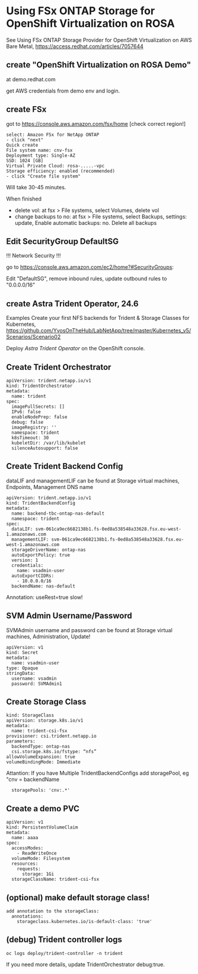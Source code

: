 # Using FSx ONTAP Storage for OpenShift Virtualization on ROSA

See Using FSx ONTAP Storage Provider for OpenShift Virtualization on AWS Bare Metal, https://access.redhat.com/articles/7057644

## create "OpenShift Virtualization on ROSA Demo"

at demo.redhat.com

get AWS credentials from demo env and login.

## create FSx

got to
https://console.aws.amazon.com/fsx/home [check correct region!]


```
select: Amazon FSx for NetApp ONTAP
- click "next"
Quick create
File system name: cnv-fsx
Deployment type: Single-AZ
SSD: 1024 [GB]
Virtual Private Cloud: rosa-.....-vpc
Storage efficiency: enabled (recommended)
- click "Create file system"
```

Will take 30-45 minutes.

When finished
- delete vol: at fsx > File systems, select Volumes, delete vol
- change backups to no: at fsx > File systems, select Backups, settings: update, Enable automatic backups: no. Delete all backups

## Edit SecurityGroup DefaultSG
!!! Network Security !!!

go to
https://console.aws.amazon.com/ec2/home?#SecurityGroups:


Edit "DefaultSG", remove inbound rules, update outbound rules to "0.0.0.0/16"

## create Astra Trident Operator, 24.6

Examples Create your first NFS backends for Trident & Storage Classes for Kubernetes, https://github.com/YvosOnTheHub/LabNetApp/tree/master/Kubernetes_v5/Scenarios/Scenario02

Deploy *Astra Trident Operator* on the OpenShift console.

## Create Trident Orchestrator

```
apiVersion: trident.netapp.io/v1
kind: TridentOrchestrator
metadata:
  name: trident
spec:
  imagePullSecrets: []
  IPv6: false
  enableNodePrep: false
  debug: false
  imageRegistry: ''
  namespace: trident
  k8sTimeout: 30
  kubeletDir: /var/lib/kubelet
  silenceAutosupport: false
```

## Create Trident Backend Config

dataLIF and managementLIF can be found at Storage virtual machines, Endpoints, Management DNS name


```
apiVersion: trident.netapp.io/v1
kind: TridentBackendConfig
metadata:
  name: backend-tbc-ontap-nas-default
  namespace: trident
spec:
  dataLIF: svm-061ca9ec6682138b1.fs-0ed8a538548a33628.fsx.eu-west-1.amazonaws.com
  managementLIF: svm-061ca9ec6682138b1.fs-0ed8a538548a33628.fsx.eu-west-1.amazonaws.com
  storageDriverName: ontap-nas
  autoExportPolicy: true
  version: 1
  credentials:
    name: vsadmin-user
  autoExportCIDRs:
    - 10.0.0.0/16
  backendName: nas-default
```

Annotation: useRest=true slow!

## SVM Admin Username/Password

SVMAdmin username and password can be found at Storage virtual machines, Administration, Update!


```
apiVersion: v1
kind: Secret
metadata:
  name: vsadmin-user
type: Opaque
stringData:
  username: vsadmin
  password: SVMAdmin1
```

## Create Storage Class

```
kind: StorageClass
apiVersion: storage.k8s.io/v1
metadata:
  name: trident-csi-fsx
provisioner: csi.trident.netapp.io
parameters:
  backendType: ontap-nas
  csi.storage.k8s.io/fstype: “nfs”
allowVolumeExpansion: true
volumeBindingMode: Immediate
```

Attantion: If you have Multiple TridentBackendConfigs add storagePool, eg "cnv = backendName

```
  storagePools: 'cnv:.*'
```

## Create a demo PVC

```
apiVersion: v1
kind: PersistentVolumeClaim
metadata:
  name: aaaa
spec:
  accessModes:
    - ReadWriteOnce
  volumeMode: Filesystem
  resources:
    requests:
      storage: 1Gi
  storageClassName: trident-csi-fsx
```


## (optional) make default storage class!

```
add annotation to the storageClass:
  annotations:
    storageclass.kubernetes.io/is-default-class: 'true'
```

## (debug) Trident controller logs

```
oc logs deploy/trident-controller -n trident
```

If you need more details, update TridentOrchestrator debug:true.